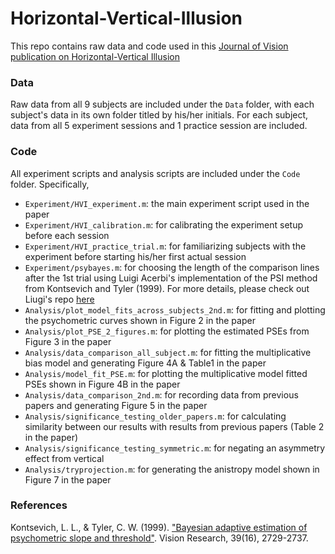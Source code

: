 # Horizontal-Vertical-Illusion

This repo contains raw data and code used in this [Journal of Vision publication on Horizontal-Vertical Illusion](https://jov.arvojournals.org/article.aspx?articleid=2607085)


### Data
Raw data from all 9 subjects are included under the `Data` folder, with each subject's data in its own folder titled by his/her initials. For each subject, data from all 5 experiment sessions and 1 practice session are included.

### Code
All experiment scripts and analysis scripts are included under the `Code` folder. Specifically,

  - `Experiment/HVI_experiment.m`: the main experiment script used in the paper
  - `Experiment/HVI_calibration.m`: for calibrating the experiment setup before each session
  - `Experiment/HVI_practice_trial.m`: for familiarizing subjects with the experiment before starting his/her first actual session
  - `Experiment/psybayes.m`: for choosing the length of the comparison lines after the 1st trial using Luigi Acerbi's implementation of the PSI method from Kontsevich and Tyler (1999). For more details, please check out Liugi's repo [here](https://github.com/lacerbi/psybayes)
  - `Analysis/plot_model_fits_across_subjects_2nd.m`: for fitting and plotting the psychometric curves shown in Figure 2 in the paper
  - `Analysis/plot_PSE_2_figures.m`: for plotting the estimated PSEs from Figure 3 in the paper
  - `Analysis/data_comparison_all_subject.m`: for fitting the multiplicative bias model and generating Figure 4A & Table1 in the paper
  - `Analysis/model_fit_PSE.m`: for plotting the multiplicative model fitted PSEs shown in Figure 4B in the paper 
  - `Analysis/data_comparison_2nd.m`: for recording data from previous papers and generating Figure 5 in the paper
  - `Analysis/significance_testing_older_papers.m`: for calculating similarity between our results with results from previous papers (Table 2 in the paper)
  - `Analysis/significance_testing_symmetric.m`: for negating an asymmetry effect from vertical 
  - `Analysis/tryprojection.m`: for generating the anistropy model shown in Figure 7 in the paper 
  
### References
Kontsevich, L. L., & Tyler, C. W. (1999). ["Bayesian adaptive estimation of psychometric slope and threshold"](https://www.sciencedirect.com/science/article/pii/S0042698998002855). Vision Research, 39(16), 2729-2737. 

